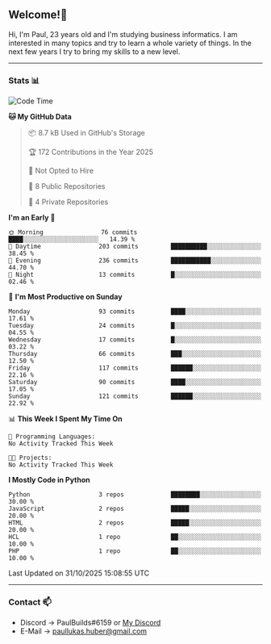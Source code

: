 ## Welcome!👋

Hi, I'm Paul, 23 years old and I'm studying business informatics. I am interested in many topics and try to learn a whole variety of things. In the next few years I try to bring my skills to a new level.

---
### Stats 📊

<!--START_SECTION:waka-->
![Code Time](http://img.shields.io/badge/Code%20Time-127%20hrs%2030%20mins-blue)

**🐱 My GitHub Data** 

> 📦 8.7 kB Used in GitHub's Storage 
 > 
> 🏆 172 Contributions in the Year 2025
 > 
> 🚫 Not Opted to Hire
 > 
> 📜 8 Public Repositories 
 > 
> 🔑 4 Private Repositories 
 > 
**I'm an Early 🐤** 

```text
🌞 Morning                76 commits          ████░░░░░░░░░░░░░░░░░░░░░   14.39 % 
🌆 Daytime                203 commits         ██████████░░░░░░░░░░░░░░░   38.45 % 
🌃 Evening                236 commits         ███████████░░░░░░░░░░░░░░   44.70 % 
🌙 Night                  13 commits          █░░░░░░░░░░░░░░░░░░░░░░░░   02.46 % 
```
📅 **I'm Most Productive on Sunday** 

```text
Monday                   93 commits          ████░░░░░░░░░░░░░░░░░░░░░   17.61 % 
Tuesday                  24 commits          █░░░░░░░░░░░░░░░░░░░░░░░░   04.55 % 
Wednesday                17 commits          █░░░░░░░░░░░░░░░░░░░░░░░░   03.22 % 
Thursday                 66 commits          ███░░░░░░░░░░░░░░░░░░░░░░   12.50 % 
Friday                   117 commits         ██████░░░░░░░░░░░░░░░░░░░   22.16 % 
Saturday                 90 commits          ████░░░░░░░░░░░░░░░░░░░░░   17.05 % 
Sunday                   121 commits         ██████░░░░░░░░░░░░░░░░░░░   22.92 % 
```


📊 **This Week I Spent My Time On** 

```text
💬 Programming Languages: 
No Activity Tracked This Week

🐱‍💻 Projects: 
No Activity Tracked This Week
```

**I Mostly Code in Python** 

```text
Python                   3 repos             ████████░░░░░░░░░░░░░░░░░   30.00 % 
JavaScript               2 repos             █████░░░░░░░░░░░░░░░░░░░░   20.00 % 
HTML                     2 repos             █████░░░░░░░░░░░░░░░░░░░░   20.00 % 
HCL                      1 repo              ██░░░░░░░░░░░░░░░░░░░░░░░   10.00 % 
PHP                      1 repo              ██░░░░░░░░░░░░░░░░░░░░░░░   10.00 % 
```




 Last Updated on 31/10/2025 15:08:55 UTC
<!--END_SECTION:waka-->

---
### Contact 📫

* Discord -> PaulBuilds#6159 or [My Discord](https://discord.gg/7kq6UnB)
* E-Mail -> paullukas.huber@gmail.com
